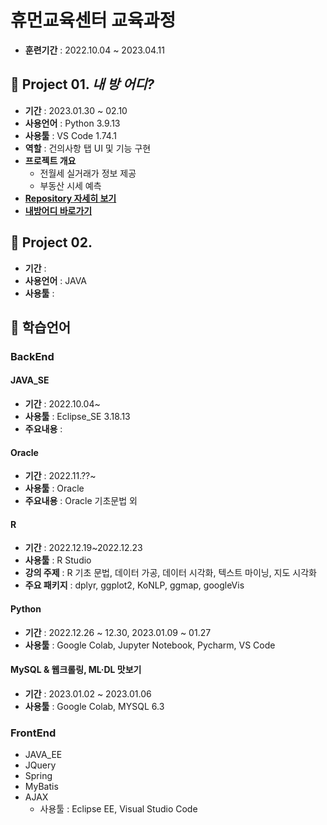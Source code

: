 # 휴먼교육센터 교육과정
 - **훈련기간** : 2022.10.04 ~ 2023.04.11


 ## 📕 Project 01. _내 방 어디?_
 - **기간** : 2023.01.30 ~ 02.10
 - **사용언어** : Python 3.9.13
 - **사용툴** : VS Code 1.74.1
 - **역할** : 건의사항 탭 UI 및 기능 구현
 - **프로젝트 개요**
   - 전월세 실거래가 정보 제공
   - 부동산 시세 예측
 - **[Repository 자세히 보기](https://github.com/253151/project_01)**
 - **[내방어디 바로가기](https://whereismyroom.streamlit.app/)**

 ## 📗 Project 02. 
 - **기간** :
 - **사용언어** : JAVA
 - **사용툴** :

 
 ## 📖 학습언어

 ### BackEnd

 #### JAVA_SE
   - **기간** : 2022.10.04~
   - **사용툴** : Eclipse_SE 3.18.13
   - **주요내용** : 

   
 #### Oracle
   - **기간** : 2022.11.??~
   - **사용툴** : Oracle
   - **주요내용** : Oracle 기초문법 외


 #### R
   - **기간** : 2022.12.19~2022.12.23
   - **사용툴** : R Studio
   - **강의 주제** : R 기초 문법, 데이터 가공, 데이터 시각화, 텍스트 마이닝, 지도 시각화
   - **주요 패키지** : dplyr, ggplot2, KoNLP, ggmap, googleVis


 #### Python
   - **기간** : 2022.12.26 ~ 12.30, 2023.01.09 ~ 01.27
   - **사용툴** : Google Colab, Jupyter Notebook, Pycharm, VS Code


 #### MySQL & 웹크롤링, ML·DL 맛보기
   - **기간** : 2023.01.02 ~ 2023.01.06
   - **사용툴** : Google Colab, MYSQL 6.3


 

 ### FrontEnd
   - JAVA_EE 
   - JQuery
   - Spring 
   - MyBatis 
   - AJAX 
      - 사용툴 : Eclipse EE, Visual Studio Code


##



